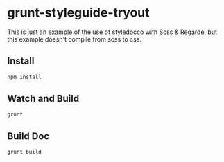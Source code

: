 # grunt-styleguide-tryout

This is just an example of the use of styledocco with Scss & Regarde, but this example doesn't compile from scss to css.

## Install

```zsh
npm install
```

## Watch and Build

```zsh
grunt
```

## Build Doc

```zsh
grunt build
```
